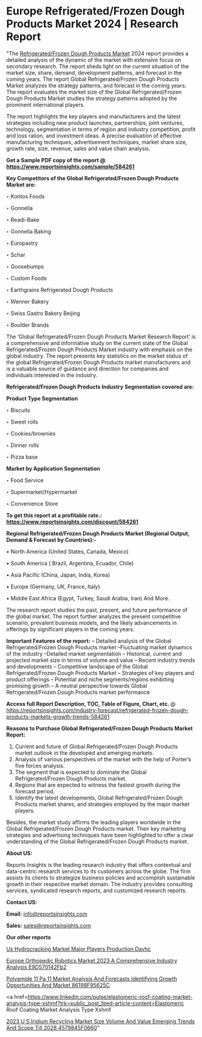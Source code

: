 # Europe Refrigerated/Frozen Dough Products Market 2024 | Research Report

"The <a href=https://www.reportsinsights.com/sample/584261>Refrigerated/Frozen Dough Products Market</a> 2024 report provides a detailed analysis of the dynamic of the market with extensive focus on secondary research. The report sheds light on the current situation of the market size, share, demand, development patterns, and forecast in the coming years. The report Global Refrigerated/Frozen Dough Products Market analyzes the strategy patterns, and forecast in the coming years. The report evaluates the market size of the Global Refrigerated/Frozen Dough Products Market studies the strategy patterns adopted by the prominent international players.

The report highlights the key players and manufacturers and the latest strategies including new product launches, partnerships, joint ventures, technology, segmentation in terms of region and industry competition, profit and loss ration, and investment ideas. A precise evaluation of effective manufacturing techniques, advertisement techniques, market share size, growth rate, size, revenue, sales and value chain analysis.

<strong>Get a Sample PDF copy of the report @ <a href=https://www.reportsinsights.com/sample/584261 style=color:#0000ff;>https://www.reportsinsights.com/sample/584261</a></strong>

<strong>Key Competitors of the Global Refrigerated/Frozen Dough Products Market are:</strong>

‣ Kontos Foods

‣ Gonnella

‣ Readi-Bake

‣ Gonnella Baking

‣ Europastry

‣ Schar

‣ Goosebumps

‣ Custom Foods

‣ Earthgrains Refrigerated Dough Products

‣ Wenner Bakery

‣ Swiss Gastro Bakery Beijing

‣ Boulder Brands

The ‘Global Refrigerated/Frozen Dough Products Market Research Report’ is a comprehensive and informative study on the current state of the Global Refrigerated/Frozen Dough Products Market industry with emphasis on the global industry. The report presents key statistics on the market status of the global Refrigerated/Frozen Dough Products market manufacturers and is a valuable source of guidance and direction for companies and individuals interested in the industry.

<strong>Refrigerated/Frozen Dough Products Industry Segmentation covered are:</strong>

<strong>Product Type Segmentation</strong>

‣    Biscuits

‣ Sweet rolls

‣ Cookies/brownies

‣ Dinner rolls

‣ Pizza base

<strong>Market by Application Segmentation</strong>

‣   Food Service

‣ Supermarket/Hypermarket

‣ Convenience Store

<strong>To get this report at a profitable rate.: <a href=https://www.reportsinsights.com/discount/584261 style=color:#0000ff;>https://www.reportsinsights.com/discount/584261</a></strong>

<strong>Regional Refrigerated/Frozen Dough Products Market (Regional Output, Demand &amp; Forecast by Countries):-</strong>

• North America (United States, Canada, Mexico)

• South America ( Brazil, Argentina, Ecuador, Chile)

• Asia Pacific (China, Japan, India, Korea)

• Europe (Germany, UK, France, Italy)

• Middle East Africa (Egypt, Turkey, Saudi Arabia, Iran) And More.

The research report studies the past, present, and future performance of the global market. The report further analyzes the present competitive scenario, prevalent business models, and the likely advancements in offerings by significant players in the coming years.

<strong>Important Features of the report:</strong>
– Detailed analysis of the Global Refrigerated/Frozen Dough Products market
–Fluctuating market dynamics of the industry
–Detailed market segmentation
– Historical, current and projected market size in terms of volume and value
– Recent industry trends and developments
– Competitive landscape of the Global Refrigerated/Frozen Dough Products Market
– Strategies of key players and product offerings
– Potential and niche segments/regions exhibiting promising growth
– A neutral perspective towards Global Refrigerated/Frozen Dough Products market performance

<strong>Access full Report Description, TOC, Table of Figure, Chart, etc. </strong>@   <a href=https://reportsinsights.com/industry-forecast/refrigerated-frozen-dough-products-markets-growth-trends-584261 style=color:#0000ff;>https://reportsinsights.com/industry-forecast/refrigerated-frozen-dough-products-markets-growth-trends-584261</a>

<strong>Reasons to Purchase Global Refrigerated/Frozen Dough Products Market Report:</strong>
1. Current and future of Global Refrigerated/Frozen Dough Products market outlook in the developed and emerging markets.
2. Analysis of various perspectives of the market with the help of Porter’s five forces analysis.
3. The segment that is expected to dominate the Global Refrigerated/Frozen Dough Products market.
4. Regions that are expected to witness the fastest growth during the forecast period.
5. Identify the latest developments, Global Refrigerated/Frozen Dough Products market shares, and strategies employed by the major market players.

Besides, the market study affirms the leading players worldwide in the Global Refrigerated/Frozen Dough Products market. Their key marketing strategies and advertising techniques have been highlighted to offer a clear understanding of the Global Refrigerated/Frozen Dough Products market.

<strong><strong>About US</strong>:</strong>

Reports Insights is the leading research industry that offers contextual and data-centric research services to its customers across the globe. The firm assists its clients to strategize business policies and accomplish sustainable growth in their respective market domain. The industry provides consulting services, syndicated research reports, and customized research reports.

<strong>Contact US:</strong>

<p class=><b>Email:</b> <a href=mailto:info@reportsinsights.com>info@reportsinsights.com</a></p>
<p class=><b>Sales:</b> <a href=mailto:sales@reportsinsights.com>sales@reportsinsights.com</a></p>

<strong>Our other reports</strong>

<a href=https://www.linkedin.com/pulse/us-hydrocracking-market-major-players-production-davhc/>Us Hydrocracking Market Major Players Production Davhc</a>

<a href=https://medium.com/@ruchikakadam73/europe-orthopedic-robotics-market-2023-a-comprehensive-industry-analysis-e9d570142fb2>Europe Orthopedic Robotics Market 2023 A Comprehensive Industry Analysis E9D570142Fb2</a>

<a href=https://medium.com/@swatiga40/polyamide-11-pa-11-market-analysis-and-forecasts-identifying-growth-opportunities-and-market-86198f95625c>Polyamide 11 Pa 11 Market Analysis And Forecasts Identifying Growth Opportunities And Market 86198F95625C</a>

<a href=https://www.linkedin.com/pulse/elastomeric-roof-coating-market-analysis-type-xshmf?trk=public_post_feed-article-content>Elastomeric Roof Coating Market Analysis Type Xshmf</a>

<a href=https://medium.com/@nadeemkazi654/2023-u-s-iridium-recycling-market-size-volume-and-value-emerging-trends-and-scope-till-2028-4579845f0660>2023 U S Iridium Recycling Market Size Volume And Value Emerging Trends And Scope Till 2028 4579845F0660</a>"
